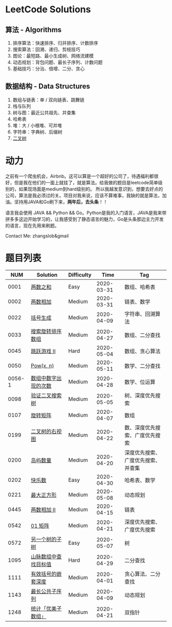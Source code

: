 # LeetCode Solutions

## 算法 - Algorithms

1. 排序算法：快速排序、归并排序、计数排序
2. 搜索算法：回溯、递归、剪枝技巧
3. 图论：最短路、最小生成树、网络流建模
4. 动态规划：背包问题、最长子序列、计数问题
5. 基础技巧：分治、倍增、二分、贪心

## 数据结构 - Data Structures

1. 数组与链表：单 / 双向链表、跳舞链
2. 栈与队列
3. 树与图：最近公共祖先、并查集
4. 哈希表
5. 堆：大 / 小根堆、可并堆
6. 字符串：字典树、后缀树
7. [二叉树](./data_structure/binary_tree)

# 动力

之前有一个爬虫机会，Airbnb。这可以算是一个超好的公司了，待遇福利都很好，但是我在他们的一面上就挂了，就是算法。给我做的题目是leetcode简单级别的，如果现场面是medium到hard级别的。
所以我越发意识到，想要去好点的公司，算法是我必须过的关。项目对我来说，应该不算难事，我缺的就是算法，加油。坚持用JAVA和Go刷下来，**两年后，去头条**！！

语言我会使用 JAVA && Python && Go。Python是我的入门语言，JAVA是我来带拼多多这边开始学习的，让我感受到了静态语言的魅力，Go是头条那边主力开发的语言，现在先用来刷题。

Contact Me: zhangslob&gmail 

# 题目列表

| NUM | Solution | Difficulty | Time |  Tag |
|---| -----  | ---------- | ---- | ---- |
|0001|[两数之和](./problems/0001.two-sum/README.md)|Easy| 2020-03-31 |  数组、哈希表  |
|0002|[两数相加](./problems/0002.add-two-numbers/README.md)|Medium|  2020-03-31 |  链表、数学  |
|0022|[括号生成](./problems/0022.generate-parentheses/README.md)|Medium|  2020-04-09 |  字符串、回溯算法  |
|0033|[搜索旋转排序数组](./problems/0033.search-in-rotated-sorted-array/README.md)|Medium|  2020-04-27 |  数组、二分查找  |
|0045|[跳跃游戏 II](./problems/0045.jump-game-ii/README.md)|Hard|  2020-05-04 |  数组、贪心算法  |
|0050|[Pow(x, n)](./problems/0050.powx-n/README.md)|Medium|  2020-05-11 |  数学、二分查找  |
|0056-1|[数组中数字出现的次数](./problems/0056-1.shu-zu-zhong-shu-zi-chu-xian-de-ci-shu-lcof/README.md)|Medium|  2020-04-28 |  数学、位运算  |
|0098|[验证二叉搜索树](./problems/0098.validate-binary-search-tree/README.md)|Medium|  2020-05-05 |  树、深度优先搜索  |
|0107|[旋转矩阵](./problems/0107.rotate-matrix-lcci/README.md)|Medium|  2020-04-07 |  数组  |
|0199|[二叉树的右视图](./problems/0199.binary-tree-right-side-view/README.md)|Medium|  2020-04-22 |  数、深度优先搜索、广度优先搜索  |
|0200|[岛屿数量](./problems/0200.number-of-islands/README.md)|Medium|  2020-04-20 |  深度优先搜索、广度优先搜索、并查集  |
|0202|[快乐数](./problems/0202.happy-number/README.md)|Easy|  2020-04-30 |  哈希表、数学 |
|0221|[最大正方形](./problems/0221.maximal-square/README.md)|Medium|  2020-05-08 |  动态规划 |
|0445|[两数相加 II](./problems/0445.add-two-numbers-ii/README.md)|Medium|  2020-04-15 |  链表  |
|0542|[01 矩阵](./problems/0542.01-matrix/README.md)|Medium|  2020-04-21 |  深度优先搜索、广度优先搜索  |
|0572|[另一个树的子树](./problems/0572.subtree-of-another-tree/README.md)|Easy|  2020-05-07 |  树  |
|1095|[山脉数组中查找目标值](./problems/1095.find-in-mountain-array/README.md)|Hard|  2020-04-29 |  二分查找  |
|1111|[有效括号的嵌套深度](./problems/1111.maximum-nesting-depth-of-two-valid-parentheses-strings/README.md)|Medium|  2020-04-01 | 贪心算法、二分查找 |
|1143|[最长公共子序列](./problems/1143.longest-common-subsequence/README.md)|Medium|  2020-04-09 | 动态规划 |
|1248|[统计「优美子数组」](./problems/1248.count-number-of-nice-subarrays/README.md)|Medium|  2020-04-21 | 双指针 |

